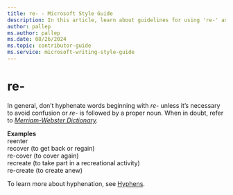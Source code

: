 ```yaml
---
title: re- - Microsoft Style Guide
description: In this article, learn about guidelines for using 're-' as a hyphenate in Microsoft documents and where to find more information about hyphenation.
author: pallep
ms.author: pallep
ms.date: 08/26/2024
ms.topic: contributor-guide
ms.service: microsoft-writing-style-guide
---
```


# re-

In general, don’t hyphenate words beginning with *re-* unless it’s necessary to avoid confusion or *re-* is followed by a proper noun. When in doubt, refer to *[Merriam-Webster Dictionary](https://merriam-webster.com/).*

**Examples**  
reenter   
recover (to get back or regain)   
re-cover (to cover again)   
recreate (to take part in a recreational activity)   
re-create (to create anew)

To learn more about hyphenation, see [Hyphens](~/punctuation/dashes-hyphens/hyphens.md).
